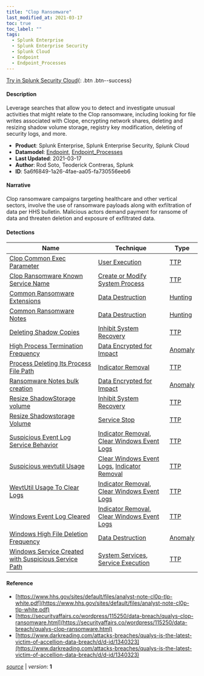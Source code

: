 ```yaml
---
title: "Clop Ransomware"
last_modified_at: 2021-03-17
toc: true
toc_label: ""
tags:
  - Splunk Enterprise
  - Splunk Enterprise Security
  - Splunk Cloud
  - Endpoint
  - Endpoint_Processes
---
```


[Try in Splunk Security Cloud](https://www.splunk.com/en_us/cyber-security.html){: .btn .btn--success}

#### Description

Leverage searches that allow you to detect and investigate unusual activities that might relate to the Clop ransomware, including looking for file writes associated with Clope, encrypting network shares, deleting and resizing shadow volume storage, registry key modification, deleting of security logs, and more.

- **Product**: Splunk Enterprise, Splunk Enterprise Security, Splunk Cloud
- **Datamodel**: [Endpoint](https://docs.splunk.com/Documentation/CIM/latest/User/Endpoint), [Endpoint_Processes](https://docs.splunk.com/Documentation/CIM/latest/User/EndpointProcesses)
- **Last Updated**: 2021-03-17
- **Author**: Rod Soto, Teoderick Contreras, Splunk
- **ID**: 5a6f6849-1a26-4fae-aa05-fa730556eeb6

#### Narrative

Clop ransomware campaigns targeting healthcare and other vertical sectors, involve the use of ransomware payloads along with exfiltration of data per HHS bulletin. Malicious actors demand payment for ransome of data and threaten deletion and exposure of exfiltrated data.

#### Detections

| Name        | Technique   | Type         |
| ----------- | ----------- |--------------|
| [Clop Common Exec Parameter](/endpoint/5a8a2a72-8322-11eb-9ee9-acde48001122/) | [User Execution](/tags/#user-execution) | [TTP](https://github.com/splunk/security_content/wiki/Detection-Analytic-Types) |
| [Clop Ransomware Known Service Name](/endpoint/07e08a12-870c-11eb-b5f9-acde48001122/) | [Create or Modify System Process](/tags/#create-or-modify-system-process) | [TTP](https://github.com/splunk/security_content/wiki/Detection-Analytic-Types) |
| [Common Ransomware Extensions](/endpoint/a9e5c5db-db11-43ca-86a8-c852d1b2c0ec/) | [Data Destruction](/tags/#data-destruction) | [Hunting](https://github.com/splunk/security_content/wiki/Detection-Analytic-Types) |
| [Common Ransomware Notes](/endpoint/ada0f478-84a8-4641-a3f1-d82362d6bd71/) | [Data Destruction](/tags/#data-destruction) | [Hunting](https://github.com/splunk/security_content/wiki/Detection-Analytic-Types) |
| [Deleting Shadow Copies](/endpoint/b89919ed-ee5f-492c-b139-95dbb162039e/) | [Inhibit System Recovery](/tags/#inhibit-system-recovery) | [TTP](https://github.com/splunk/security_content/wiki/Detection-Analytic-Types) |
| [High Process Termination Frequency](/endpoint/17cd75b2-8666-11eb-9ab4-acde48001122/) | [Data Encrypted for Impact](/tags/#data-encrypted-for-impact) | [Anomaly](https://github.com/splunk/security_content/wiki/Detection-Analytic-Types) |
| [Process Deleting Its Process File Path](/endpoint/f7eda4bc-871c-11eb-b110-acde48001122/) | [Indicator Removal](/tags/#indicator-removal) | [TTP](https://github.com/splunk/security_content/wiki/Detection-Analytic-Types) |
| [Ransomware Notes bulk creation](/endpoint/eff7919a-8330-11eb-83f8-acde48001122/) | [Data Encrypted for Impact](/tags/#data-encrypted-for-impact) | [Anomaly](https://github.com/splunk/security_content/wiki/Detection-Analytic-Types) |
| [Resize ShadowStorage volume](/endpoint/bc760ca6-8336-11eb-bcbb-acde48001122/) | [Inhibit System Recovery](/tags/#inhibit-system-recovery) | [TTP](https://github.com/splunk/security_content/wiki/Detection-Analytic-Types) |
| [Resize Shadowstorage Volume](/endpoint/dbc30554-d27e-11eb-9e5e-acde48001122/) | [Service Stop](/tags/#service-stop) | [TTP](https://github.com/splunk/security_content/wiki/Detection-Analytic-Types) |
| [Suspicious Event Log Service Behavior](/endpoint/2b85aa3d-f5f6-4c2e-a081-a09f6e1c2e40/) | [Indicator Removal](/tags/#indicator-removal), [Clear Windows Event Logs](/tags/#clear-windows-event-logs) | [TTP](https://github.com/splunk/security_content/wiki/Detection-Analytic-Types) |
| [Suspicious wevtutil Usage](/endpoint/2827c0fd-e1be-4868-ae25-59d28e0f9d4f/) | [Clear Windows Event Logs](/tags/#clear-windows-event-logs), [Indicator Removal](/tags/#indicator-removal) | [TTP](https://github.com/splunk/security_content/wiki/Detection-Analytic-Types) |
| [WevtUtil Usage To Clear Logs](/endpoint/5438113c-cdd9-11eb-93b8-acde48001122/) | [Indicator Removal](/tags/#indicator-removal), [Clear Windows Event Logs](/tags/#clear-windows-event-logs) | [TTP](https://github.com/splunk/security_content/wiki/Detection-Analytic-Types) |
| [Windows Event Log Cleared](/endpoint/ad517544-aff9-4c96-bd99-d6eb43bfbb6a/) | [Indicator Removal](/tags/#indicator-removal), [Clear Windows Event Logs](/tags/#clear-windows-event-logs) | [TTP](https://github.com/splunk/security_content/wiki/Detection-Analytic-Types) |
| [Windows High File Deletion Frequency](/endpoint/45b125c4-866f-11eb-a95a-acde48001122/) | [Data Destruction](/tags/#data-destruction) | [Anomaly](https://github.com/splunk/security_content/wiki/Detection-Analytic-Types) |
| [Windows Service Created with Suspicious Service Path](/endpoint/429141be-8311-11eb-adb6-acde48001122/) | [System Services](/tags/#system-services), [Service Execution](/tags/#service-execution) | [TTP](https://github.com/splunk/security_content/wiki/Detection-Analytic-Types) |

#### Reference

* [https://www.hhs.gov/sites/default/files/analyst-note-cl0p-tlp-white.pdf](https://www.hhs.gov/sites/default/files/analyst-note-cl0p-tlp-white.pdf)
* [https://securityaffairs.co/wordpress/115250/data-breach/qualys-clop-ransomware.html](https://securityaffairs.co/wordpress/115250/data-breach/qualys-clop-ransomware.html)
* [https://www.darkreading.com/attacks-breaches/qualys-is-the-latest-victim-of-accellion-data-breach/d/d-id/1340323](https://www.darkreading.com/attacks-breaches/qualys-is-the-latest-victim-of-accellion-data-breach/d/d-id/1340323)



[*source*](https://github.com/splunk/security_content/tree/develop/stories/clop_ransomware.yml) \| *version*: **1**